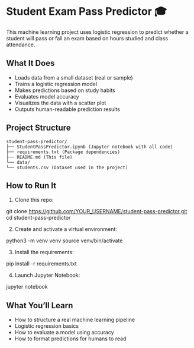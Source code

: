 # Student Exam Pass Predictor 🎓

This machine learning project uses logistic regression to predict whether a student will pass or fail an exam based on hours studied and class attendance.

## What It Does

- Loads data from a small dataset (real or sample)
- Trains a logistic regression model
- Makes predictions based on study habits
- Evaluates model accuracy
- Visualizes the data with a scatter plot
- Outputs human-readable prediction results

## Project Structure
```
student-pass-predictor/
├── StudentPassPredictor.ipynb (Jupyter notebook with all code)
├── requirements.txt (Package dependencies)
├── README.md (This file)
└── data/
└── students.csv (Dataset used in the project)
```


## How to Run It

1. Clone this repo:

git clone https://github.com/YOUR_USERNAME/student-pass-predictor.git
cd student-pass-predictor

2. Create and activate a virtual environment:

python3 -m venv venv
source venv/bin/activate

3. Install the requirements:

pip install -r requirements.txt

4. Launch Jupyter Notebook:

jupyter notebook



## What You’ll Learn

- How to structure a real machine learning pipeline
- Logistic regression basics
- How to evaluate a model using accuracy
- How to format predictions for humans to read




